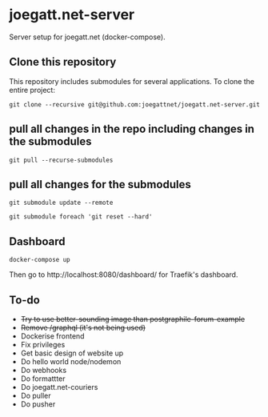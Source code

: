 # joegatt.net-server

Server setup for joegatt.net (docker-compose).

## Clone this repository

This repository includes submodules for several applications. To clone the entire project:

    git clone --recursive git@github.com:joegattnet/joegatt.net-server.git

## pull all changes in the repo including changes in the submodules

    git pull --recurse-submodules

## pull all changes for the submodules

    git submodule update --remote

    git submodule foreach 'git reset --hard'

## Dashboard

    docker-compose up

Then go to http://localhost:8080/dashboard/ for Traefik's dashboard.

## To-do
- ~~Try to use better-sounding image than postgraphile-forum-example~~
- ~~Remove /graphql (it's not being used)~~
- Dockerise frontend
- Fix privileges
- Get basic design of website up
- Do hello world node/nodemon
- Do webhooks
- Do formattter
- Do joegatt.net-couriers
- Do puller
- Do pusher
